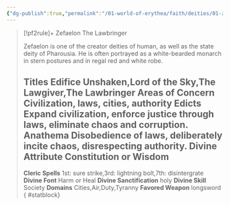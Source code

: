 ```yaml
---
{"dg-publish":true,"permalink":"/01-world-of-erythea/faith/deities/01-zefaelon/","title":"Zefaelon The Lawbringer","tags":["Deity"],"dgShowInlineTitle":true,"noteIcon":""}
---
```


> [!pf2rule]+ Zefaelon The Lawbringer
> 
> Zefaelon is one of the creator deities of human, as well as the state deity of Pharousia. He is often portrayed as a white-bearded monarch in stern postures and in regal red and white robe.
> 
> **Titles**  Edifice Unshaken,Lord of the Sky,The Lawgiver,The Lawbringer
> **Areas of Concern**  Civilization, laws, cities, authority
> **Edicts**  Expand civilization, enforce justice through laws, eliminate chaos and corruption.
> **Anathema**  Disobedience of laws, deliberately incite chaos, disrespecting authority.
> **Divine Attribute**  Constitution or Wisdom
> ---
> **Cleric Spells** 1st: sure strike,3rd: lightning bolt,7th: disintergrate
> **Divine Font**  Harm or Heal
> **Divine Sanctification**  holy
> **Divine Skill**  Society
> **Domains**  Cities,Air,Duty,Tyranny
> **Favored Weapon**  longsword 
{ #statblock}



 
